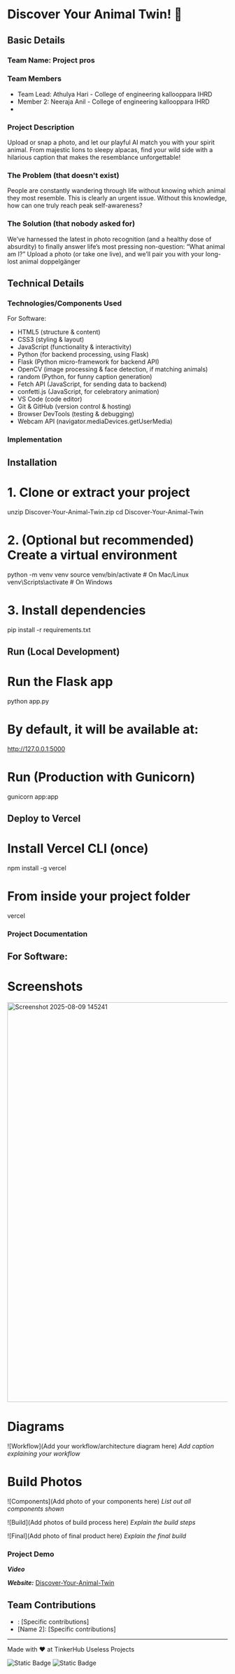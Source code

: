 # Discover Your Animal Twin! 🎯


## Basic Details
### Team Name: Project pros


### Team Members
- Team Lead: Athulya Hari - College of engineering kallooppara IHRD
- Member 2: Neeraja Anil - College of engineering kallooppara IHRD
- 
### Project Description
Upload or snap a photo, and let our playful AI match you with your spirit animal. From majestic lions to sleepy alpacas, find your wild side with a hilarious caption that makes the resemblance unforgettable! 

### The Problem (that doesn't exist)
People are constantly wandering through life without knowing which animal they most resemble. This is clearly an urgent issue. Without this knowledge, how can one truly reach peak self-awareness?

### The Solution (that nobody asked for)
We’ve harnessed the latest in photo recognition (and a healthy dose of absurdity) to finally answer life’s most pressing non-question: “What animal am I?”
Upload a photo (or take one live), and we’ll pair you with your long-lost animal doppelgänger

## Technical Details
### Technologies/Components Used
For Software:
- HTML5 (structure & content)
- CSS3 (styling & layout)
- JavaScript (functionality & interactivity)
- Python (for backend processing, using Flask)
- Flask (Python micro-framework for backend API) 
- OpenCV (image processing & face detection, if matching animals)
- random (Python, for funny caption generation)
- Fetch API (JavaScript, for sending data to backend)
- confetti.js (JavaScript, for celebratory animation)
- VS Code (code editor)
- Git & GitHub (version control & hosting)
- Browser DevTools (testing & debugging)
- Webcam API (navigator.mediaDevices.getUserMedia)

### Implementation

## Installation
# 1. Clone or extract your project
unzip Discover-Your-Animal-Twin.zip
cd Discover-Your-Animal-Twin

# 2. (Optional but recommended) Create a virtual environment
python -m venv venv
source venv/bin/activate   # On Mac/Linux
venv\Scripts\activate      # On Windows

# 3. Install dependencies
pip install -r requirements.txt

## Run (Local Development)
# Run the Flask app
python app.py

# By default, it will be available at:
http://127.0.0.1:5000

# Run (Production with Gunicorn)
gunicorn app:app

## Deploy to Vercel
# Install Vercel CLI (once)
npm install -g vercel

# From inside your project folder
vercel

### Project Documentation

## For Software:
# Screenshots 
<img width="1839" height="913" alt="Screenshot 2025-08-09 145241" src="https://github.com/user-attachments/assets/63a8de29-357e-484d-89e1-de62ba53cb3e" />

# Diagrams
![Workflow](Add your workflow/architecture diagram here)
*Add caption explaining your workflow*

# Build Photos
![Components](Add photo of your components here)
*List out all components shown*

![Build](Add photos of build process here)
*Explain the build steps*

![Final](Add photo of final product here)
*Explain the final build*

### Project Demo
***Video***

***Website:*** [Discover-Your-Animal-Twin](https://discover-your-animal-twin.vercel.app/)

## Team Contributions
- : [Specific contributions]
- [Name 2]: [Specific contributions]

---
Made with ❤️ at TinkerHub Useless Projects 

![Static Badge](https://img.shields.io/badge/TinkerHub-24?color=%23000000&link=https%3A%2F%2Fwww.tinkerhub.org%2F)
![Static Badge](https://img.shields.io/badge/UselessProjects--25-25?link=https%3A%2F%2Fwww.tinkerhub.org%2Fevents%2FQ2Q1TQKX6Q%2FUseless%2520Projects)


